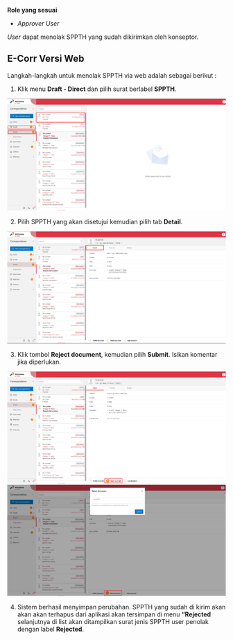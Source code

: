 **Role yang sesuai**

- *Approver User*

*User* dapat menolak SPPTH yang sudah dikirimkan oleh konseptor. 

## **E-Corr Versi Web**

Langkah-langkah untuk menolak SPPTH via web adalah sebagai berikut :

1. Klik menu **Draft - Direct** dan pilih surat berlabel **SPPTH**.

![gambar](SPPTH/SPPTH_Web/SPPTH35.png)

2. Pilih SPPTH yang akan disetujui kemudian pilih tab **Detail**.

![gambar](SPPTH/SPPTH_Web/SPPTH36.png)

3. Klik tombol **Reject document**, kemudian pilih **Submit**. Isikan komentar jika diperlukan.

![gambar](SPPTH/SPPTH_Web/SPPTH38.png) ![gambar](SPPTH/SPPTH_Web/SPPTH37.png)

4.	Sistem berhasil menyimpan perubahan. SPPTH yang sudah di kirim akan akan akan terhapus dari aplikasi akan tersimpan di menu **“Rejected** selanjutnya di list akan ditampilkan surat jenis SPPTH user penolak dengan label **Rejected**.


